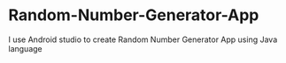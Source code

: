 # Random-Number-Generator-App
I use Android studio to create Random Number Generator App using Java language 

